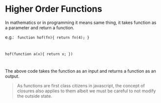 # Higher Order Functions

In mathematics or in programming it means same thing, it takes function as a parameter and return a function.

e.g.: <code>
function hof(fn){
return fn(4);
}

hof(function a(x){
return x;
})

</code>

The above code takes the function as an input and returns a function as an output.

> As functions are first class citizens in javascript, the concept of closures also applies to them albeit we must be careful to not modify the outside state.
